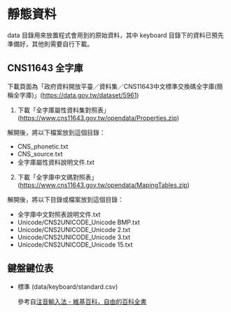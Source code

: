 # 靜態資料

data 目錄用來放置程式會用到的原始資料，其中 keyboard 目錄下的資料已預先準備好，其他則需要自行下載。


## CNS11643 全字庫

下載頁面為「政府資料開放平臺／資料集／CNS11643中文標準交換碼全字庫(簡稱全字庫)」(https://data.gov.tw/dataset/5961)

1. 下載「全字庫屬性資料集對照表」 (https://www.cns11643.gov.tw/opendata/Properties.zip)

  解開後，將以下檔案放到這個目錄：

  - CNS_phonetic.txt
  - CNS_source.txt
  - 全字庫屬性資料說明文件.txt


2. 下載「全字庫中文碼對照表」 (https://www.cns11643.gov.tw/opendata/MapingTables.zip)

  解開後，將以下目錄或檔案放到這個目錄：

  - 全字庫中文對照表說明文件.txt
  - Unicode/CNS2UNICODE_Unicode BMP.txt
  - Unicode/CNS2UNICODE_Unicode 2.txt
  - Unicode/CNS2UNICODE_Unicode 3.txt
  - Unicode/CNS2UNICODE_Unicode 15.txt


## 鍵盤鍵位表

- 標準 (data/keyboard/standard.csv)

  參考自[注音輸入法 - 維基百科，自由的百科全書](https://zh.wikipedia.org/zh-tw/%E6%B3%A8%E9%9F%B3%E8%BC%B8%E5%85%A5%E6%B3%95#:~:text=%E3%80%8C%E5%A4%A7%E5%8D%83%E6%B3%A8%E9%9F%B3%E3%80%8D%E5%B0%8D%E6%87%89%E8%A1%A8)
